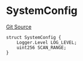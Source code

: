# SystemConfig
[Git Source](https://github.com/metacontract/mc/blob/8438d83ed04f942f1b69f22b0cb556723d88a8f9/resources/devkit/api-reference/system/Config.sol)


```solidity
struct SystemConfig {
    Logger.Level LOG_LEVEL;
    uint256 SCAN_RANGE;
}
```

